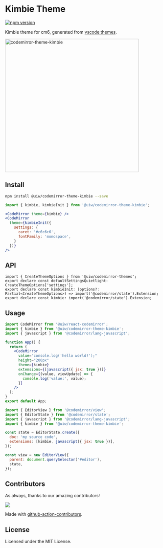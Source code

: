 <!--rehype:ignore:start-->

# Kimbie Theme

<!--rehype:ignore:end-->

[![npm version](https://img.shields.io/npm/v/@uiw/codemirror-theme-kimbie.svg)](https://www.npmjs.com/package/@uiw/codemirror-theme-kimbie)

Kimbie theme for cm6, generated from [vscode themes](https://github.com/microsoft/vscode/blob/main/extensions/theme-kimbie-dark/themes/kimbie-dark-color-theme.json).

<a href="https://uiwjs.github.io/react-codemirror/#/theme/data/kimbie">
  <img width="436" alt="codemirror-theme-kimbie" src="https://github.com/uiwjs/react-codemirror/assets/1680273/859e75f6-cc7c-4182-ac92-dbf3168784b0">
</a>

## Install

```bash
npm install @uiw/codemirror-theme-kimbie --save
```

```jsx
import { kimbie, kimbieInit } from '@uiw/codemirror-theme-kimbie';

<CodeMirror theme={kimbie} />
<CodeMirror
  theme={kimbieInit({
    settings: {
      caret: '#c6c6c6',
      fontFamily: 'monospace',
    }
  })}
/>
```

## API

```tsx
import { CreateThemeOptions } from '@uiw/codemirror-themes';
export declare const defaultSettingsQuietlight: CreateThemeOptions['settings'];
export declare const kimbieInit: (options?: Partial<CreateThemeOptions>) => import('@codemirror/state').Extension;
export declare const kimbie: import('@codemirror/state').Extension;
```

## Usage

```jsx
import CodeMirror from '@uiw/react-codemirror';
import { kimbie } from '@uiw/codemirror-theme-kimbie';
import { javascript } from '@codemirror/lang-javascript';

function App() {
  return (
    <CodeMirror
      value="console.log('hello world!');"
      height="200px"
      theme={kimbie}
      extensions={[javascript({ jsx: true })]}
      onChange={(value, viewUpdate) => {
        console.log('value:', value);
      }}
    />
  );
}
export default App;
```

```js
import { EditorView } from '@codemirror/view';
import { EditorState } from '@codemirror/state';
import { javascript } from '@codemirror/lang-javascript';
import { kimbie } from '@uiw/codemirror-theme-kimbie';

const state = EditorState.create({
  doc: 'my source code',
  extensions: [kimbie, javascript({ jsx: true })],
});

const view = new EditorView({
  parent: document.querySelector('#editor'),
  state,
});
```

## Contributors

As always, thanks to our amazing contributors!

<a href="https://github.com/uiwjs/react-codemirror/graphs/contributors">
  <img src="https://uiwjs.github.io/react-codemirror/CONTRIBUTORS.svg" />
</a>

Made with [github-action-contributors](https://github.com/jaywcjlove/github-action-contributors).

## License

Licensed under the MIT License.
